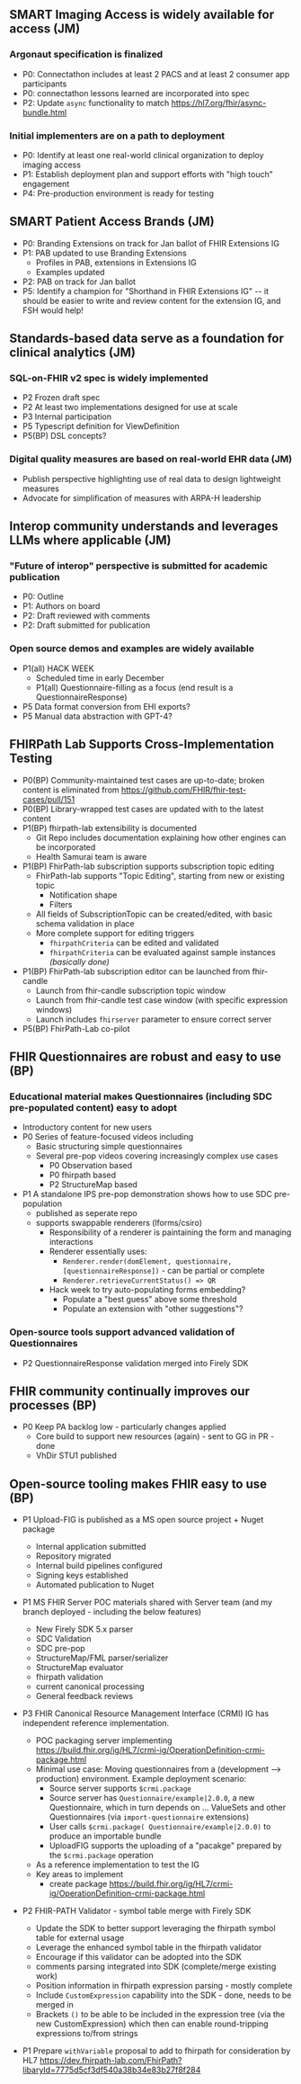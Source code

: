 ## SMART Imaging Access is widely available for access (JM)

### Argonaut specification is finalized
* P0: Connectathon includes at least 2 PACS and at least 2 consumer app participants
* P0: connectathon lessons learned are incorporated into spec
* P2: Update `async` functionality to match https://hl7.org/fhir/async-bundle.html

### Initial implementers are on a path to deployment
* P0: Identify at least one real-world clinical organization to deploy imaging access
* P1: Establish deployment plan and support efforts with "high touch" engagement
* P4: Pre-production environment is ready for testing

##  SMART Patient Access Brands (JM)
* P0: Branding Extensions on track for Jan ballot of FHIR Extensions IG
* P1: PAB updated to use Branding Extensions
  * Profiles in PAB, extensions in Extensions IG
  * Examples updated
* P2: PAB on track for Jan ballot
* P5: Identify a champion for "Shorthand in FHIR Extensions IG" -- it should be easier to write and review content for the extension IG, and FSH would help!


##  Standards-based data serve as a foundation for clinical analytics (JM)

### SQL-on-FHIR v2 spec is widely implemented
* P2 Frozen draft spec
* P2 At least two implementations designed for use at scale
* P3 Internal participation
* P5 Typescript definition for ViewDefinition
* P5(BP) DSL concepts?

###  Digital quality measures are based on real-world EHR data (JM)
* Publish perspective highlighting use of real data to design lightweight measures
* Advocate for simplification of measures with ARPA-H leadership

##  Interop community understands and leverages LLMs where applicable (JM)

### "Future of interop" perspective is submitted for academic publication
* P0: Outline
* P1: Authors on board
* P2: Draft reviewed with comments
* P2: Draft submitted for publication

### Open source demos and examples are widely available
* P1(all) HACK WEEK
    * Scheduled time in early December
    * P1(all) Questionnaire-filling as a focus (end result is a QuestionnaireResponse)
* P5 Data format conversion from EHI exports?
* P5 Manual data abstraction with GPT-4?


## FHIRPath Lab Supports Cross-Implementation Testing
* P0(BP) Community-maintained test cases are up-to-date; broken content is eliminated from  https://github.com/FHIR/fhir-test-cases/pull/151 
* P0(BP) Library-wrapped test cases are updated with to the latest content
* P1(BP) fhirpath-lab extensibility is documented
    - Git Repo includes documentation explaining how other engines can be incorporated
    - Health Samurai team is aware
* P1(BP) FhirPath-lab subscription supports subscription topic editing
	- FhirPath-lab supports "Topic Editing", starting from new or existing topic
	    - Notification shape
	    - Filters
    - All fields of SubscriptionTopic can be created/edited, with basic schema validation in place
	- More complete support for editing triggers
        - `fhirpathCriteria` can be edited and validated
        - `fhirpathCriteria` can be evaluated against sample instances *(basically done)*
* P1(BP) FhirPath-lab subscription editor can be launched from fhir-candle
	- Launch from fhir-candle subscription topic window
	- Launch from fhir-candle test case window (with specific expression windows)
	- Launch includes `fhirserver` parameter to ensure correct server
* P5(BP) FhirPath-Lab co-pilot


## FHIR Questionnaires are robust and easy to use (BP)

### Educational material makes Questionnaires (including SDC pre-populated content) easy to adopt
* Introductory content for new users
* P0 Series of feature-focused videos including
    * Basic structuring simple questionnaires
    * Several pre-pop videos covering increasingly complex use cases
        * P0 Observation based
        * P0 fhirpath based
        * P2 StructureMap based
* P1 A standalone IPS pre-pop demonstration shows how to use SDC pre-population
    - published as seperate repo
    - supports swappable renderers (lforms/csiro)
        - Responsibility of a renderer is paintaining the form and managing interactions
        - Renderer essentially uses:
            - `Renderer.render(domElement, questionnaire, [questionnaireResponse])` - can be partial or complete
            - `Renderer.retrieveCurrentStatus() => QR`
        - Hack week to try auto-populating forms embedding?
            - Populate a "best guess" above some threshold
            - Populate an extension with "other suggestions"?
    
### Open-source tools support advanced validation of Questionnaires
* P2 QuestionnaireResponse validation merged into Firely SDK

##  FHIR community continually improves our processes (BP)
* P0 Keep PA backlog low - particularly changes applied
	- Core build to support new resources (again) - sent to GG in PR - done
	- VhDir STU1 published
    
## Open-source tooling makes FHIR easy to use (BP)

* P1 Upload-FIG is published as a MS open source project + Nuget package
  * Internal application submitted
  * Repository migrated
  * Internal build pipelines configured
  * Signing keys established
  * Automated publication to Nuget
* P1 MS FHIR Server POC materials shared with Server team (and my branch deployed - including the below features)
    * New Firely SDK 5.x parser
    * SDC Validation
    * SDC pre-pop
    * StructureMap/FML parser/serializer
    * StructureMap evaluator
    * fhirpath validation
    * current canonical processing
    * General feedback reviews
* P3 FHIR Canonical Resource Management Interface (CRMI) IG has independent reference implementation.
    * POC packaging server implementing https://build.fhir.org/ig/HL7/crmi-ig/OperationDefinition-crmi-package.html
    * Minimal use case: Moving questionnaires from a (development --> production) environment. Example deployment scenario:
        * Source server supports `$crmi.package`
        * Source server has `Questionnaire/example|2.0.0`, a new Questionnaire, which in turn depends on ... ValueSets and other Questionnaires (via `import-questionnaire` extensions)
        * User calls `$crmi.package( Questionnaire/example|2.0.0)` to produce an importable bundle
        * UploadFIG supports the uploading of a "pacakge" prepared by the `$crmi.package` operation
    * As a reference implementation to test the IG
    * Key areas to implement
        * create package https://build.fhir.org/ig/HL7/crmi-ig/OperationDefinition-crmi-package.html

* P2 FHIR-PATH Validator - symbol table merge with Firely SDK
    - Update the SDK to better support leveraging the fhirpath symbol table for external usage
    - Leverage the enhanced symbol table in the fhirpath validator
    - Encourage if this validator can be adopted into the SDK
    - comments parsing integrated into SDK (complete/merge existing work)
    - Position information in fhirpath expression parsing - mostly complete
    - Include `CustomExpression` capability into the SDK - done, needs to be merged in
    - Brackets `()` to be able to be included in the expression tree (via the new CustomExpression) which then can enable round-tripping expressions to/from strings
    
* P1 Prepare `withVariable` proposal to add to fhirpath for consideration by HL7
    https://dev.fhirpath-lab.com/FhirPath?libaryId=7775d5cf3df540a38b34e83b27f8f284
